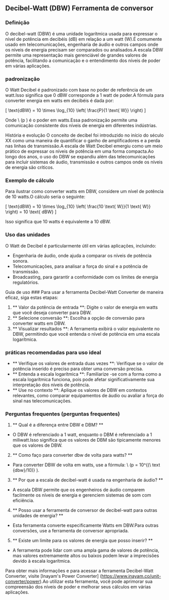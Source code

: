 ## Decibel-Watt (DBW) Ferramenta de conversor

### Definição
O decibel-watt (DBW) é uma unidade logarítmica usada para expressar o nível de potência em decibéis (dB) em relação a um watt (W).É comumente usado em telecomunicações, engenharia de áudio e outros campos onde os níveis de energia precisam ser comparados ou analisados.A escala DBW permite uma representação mais gerenciável de grandes valores de potência, facilitando a comunicação e o entendimento dos níveis de poder em várias aplicações.

### padronização
O Watt Decibel é padronizado com base no poder de referência de um watt.Isso significa que 0 dBW corresponde a 1 watt de poder.A fórmula para converter energia em watts em decibéis é dada por:

\[ \text{dBW} = 10 \times \log_{10} \left( \frac{P}{1 \text{ W}} \right) \]

Onde \ (p \) é o poder em watts.Essa padronização permite uma comunicação consistente dos níveis de energia em diferentes indústrias.

História e evolução
O conceito de decibel foi introduzido no início do século XX como uma maneira de quantificar o ganho de amplificadores e a perda nas linhas de transmissão.A escala de Watt Decibel emergiu como um meio prático de expressar os níveis de potência em uma forma compacta.Ao longo dos anos, o uso do DBW se expandiu além das telecomunicações para incluir sistemas de áudio, transmissão e outros campos onde os níveis de energia são críticos.

### Exemplo de cálculo
Para ilustrar como converter watts em DBW, considere um nível de potência de 10 watts.O cálculo seria o seguinte:

\[ \text{dBW} = 10 \times \log_{10} \left( \frac{10 \text{ W}}{1 \text{ W}} \right) = 10 \text{ dBW} \]

Isso significa que 10 watts é equivalente a 10 dBW.

### Uso das unidades
O Watt de Decibel é particularmente útil em várias aplicações, incluindo:
- Engenharia de áudio, onde ajuda a comparar os níveis de potência sonora.
- Telecomunicações, para analisar a força do sinal e a potência de transmissão.
- Broadcasting, para garantir a conformidade com os limites de energia regulatórios.

Guia de uso ###
Para usar a ferramenta Decibel-Watt Converter de maneira eficaz, siga estas etapas:
1. ** Valor da potência de entrada **: Digite o valor de energia em watts que você deseja converter para DBW.
2. ** Selecione conversão **: Escolha a opção de conversão para converter watts em DBW.
3. ** Visualizar resultados **: A ferramenta exibirá o valor equivalente no DBW, permitindo que você entenda o nível de potência em uma escala logarítmica.

### práticas recomendadas para uso ideal
- ** Verifique os valores de entrada duas vezes **: Verifique se o valor de potência inserido é preciso para obter uma conversão precisa.
- ** Entenda a escala logarítmica **: Familiarize -se com a forma como a escala logarítmica funciona, pois pode afetar significativamente sua interpretação dos níveis de potência.
- ** Use no contexto **: Aplique os valores de DBW em contextos relevantes, como comparar equipamentos de áudio ou avaliar a força do sinal nas telecomunicações.

### Perguntas frequentes (perguntas frequentes)

1. ** Qual é a diferença entre DBW e DBM? **
- O DBW é referenciado a 1 watt, enquanto o DBM é referenciado a 1 miliwatt.Isso significa que os valores de DBM são tipicamente menores que os valores de DBW.

2. ** Como faço para converter dbw de volta para watts? **
- Para converter DBW de volta em watts, use a fórmula: \ (p = 10^{(\ text {dbw}/10)} \).

3. ** Por que a escala de decibel-watt é usada na engenharia de áudio? **
- A escala DBW permite que os engenheiros de áudio comparem facilmente os níveis de energia e gerenciem sistemas de som com eficiência.

4. ** Posso usar a ferramenta de conversor de decibel-watt para outras unidades de energia? **
- Esta ferramenta converte especificamente Watts em DBW.Para outras conversões, use a ferramenta de conversor apropriada.

5. ** Existe um limite para os valores de energia que posso inserir? **
- A ferramenta pode lidar com uma ampla gama de valores de potência, mas valores extremamente altos ou baixos podem levar a imprecisões devido à escala logarítmica.

Para obter mais informações e para acessar a ferramenta Decibel-Watt Converter, visite [Inayam's Power Converter] (https://www.inayam.co/unit-converter/power).Ao utilizar esta ferramenta, você pode aprimorar sua compreensão dos níveis de poder e melhorar seus cálculos em várias aplicações.